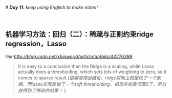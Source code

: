 *# **Day 11**: keep using English to make notes!*

​	

## 机器学习方法：回归（二）：稀疏与正则约束ridge regression，Lasso

*link:http://blog.csdn.net/xbinworld/article/details/44276389*

> It is easy to a conclusion than the Ridge is a scaling, while Lasso actually does a thresholding, which sets lots of weighting to zero, so it comes to sparse result.*(很容易得出结论，ridge实际上就是做了一个放缩，而lasso实际是做了一个soft thresholding，把很多权重项置0了，所以就得到了稀疏的结果！* ) 

